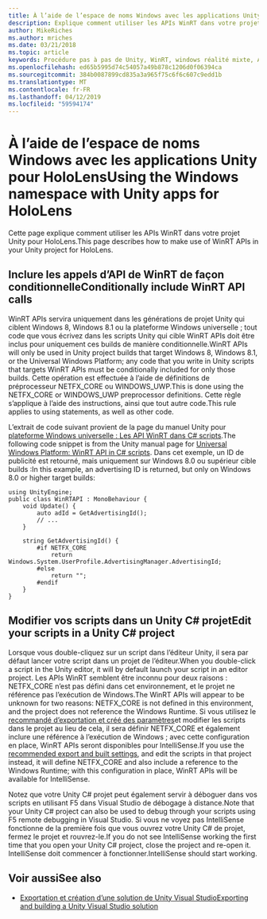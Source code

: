 ```yaml
---
title: À l’aide de l’espace de noms Windows avec les applications Unity pour HoloLens
description: Explique comment utiliser les APIs WinRT dans votre projet Unity pour HoloLens.
author: MikeRiches
ms.author: mriches
ms.date: 03/21/2018
ms.topic: article
keywords: Procédure pas à pas de Unity, WinRT, windows réalité mixte, API,
ms.openlocfilehash: ed65b5995d74c54057a49b878c1206d0f06394ca
ms.sourcegitcommit: 384b0087899cd835a3a965f75c6f6c607c9edd1b
ms.translationtype: MT
ms.contentlocale: fr-FR
ms.lasthandoff: 04/12/2019
ms.locfileid: "59594174"
---
```

# <a name="using-the-windows-namespace-with-unity-apps-for-hololens"></a><span data-ttu-id="1c2e2-104">À l’aide de l’espace de noms Windows avec les applications Unity pour HoloLens</span><span class="sxs-lookup"><span data-stu-id="1c2e2-104">Using the Windows namespace with Unity apps for HoloLens</span></span>

<span data-ttu-id="1c2e2-105">Cette page explique comment utiliser les APIs WinRT dans votre projet Unity pour HoloLens.</span><span class="sxs-lookup"><span data-stu-id="1c2e2-105">This page describes how to make use of WinRT APIs in your Unity project for HoloLens.</span></span>

## <a name="conditionally-include-winrt-api-calls"></a><span data-ttu-id="1c2e2-106">Inclure les appels d’API de WinRT de façon conditionnelle</span><span class="sxs-lookup"><span data-stu-id="1c2e2-106">Conditionally include WinRT API calls</span></span>

<span data-ttu-id="1c2e2-107">WinRT APIs servira uniquement dans les générations de projet Unity qui ciblent Windows 8, Windows 8.1 ou la plateforme Windows universelle ; tout code que vous écrivez dans les scripts Unity qui cible WinRT APIs doit être inclus pour uniquement ces builds de manière conditionnelle.</span><span class="sxs-lookup"><span data-stu-id="1c2e2-107">WinRT APIs will only be used in Unity project builds that target Windows 8, Windows 8.1, or the Universal Windows Platform; any code that you write in Unity scripts that targets WinRT APIs must be conditionally included for only those builds.</span></span> <span data-ttu-id="1c2e2-108">Cette opération est effectuée à l’aide de définitions de préprocesseur NETFX_CORE ou WINDOWS_UWP.</span><span class="sxs-lookup"><span data-stu-id="1c2e2-108">This is done using the NETFX_CORE or WINDOWS_UWP preprocessor definitions.</span></span> <span data-ttu-id="1c2e2-109">Cette règle s’applique à l’aide des instructions, ainsi que tout autre code.</span><span class="sxs-lookup"><span data-stu-id="1c2e2-109">This rule applies to using statements, as well as other code.</span></span>

<span data-ttu-id="1c2e2-110">L’extrait de code suivant provient de la page du manuel Unity pour [plateforme Windows universelle : Les API WinRT dans C# scripts](http://docs.unity3d.com/Manual/windowsstore-scripts.html).</span><span class="sxs-lookup"><span data-stu-id="1c2e2-110">The following code snippet is from the Unity manual page for [Universal Windows Platform: WinRT API in C# scripts](http://docs.unity3d.com/Manual/windowsstore-scripts.html).</span></span> <span data-ttu-id="1c2e2-111">Dans cet exemple, un ID de publicité est retourné, mais uniquement sur Windows 8.0 ou supérieur cible builds :</span><span class="sxs-lookup"><span data-stu-id="1c2e2-111">In this example, an advertising ID is returned, but only on Windows 8.0 or higher target builds:</span></span>

```
using UnityEngine;
public class WinRTAPI : MonoBehaviour {
    void Update() {
        auto adId = GetAdvertisingId();
        // ...
    }

    string GetAdvertisingId() {
        #if NETFX_CORE
            return Windows.System.UserProfile.AdvertisingManager.AdvertisingId;
        #else
            return "";
        #endif
    }
}
```

## <a name="edit-your-scripts-in-a-unity-c-project"></a><span data-ttu-id="1c2e2-112">Modifier vos scripts dans un Unity C# projet</span><span class="sxs-lookup"><span data-stu-id="1c2e2-112">Edit your scripts in a Unity C# project</span></span>

<span data-ttu-id="1c2e2-113">Lorsque vous double-cliquez sur un script dans l’éditeur Unity, il sera par défaut lancer votre script dans un projet de l’éditeur.</span><span class="sxs-lookup"><span data-stu-id="1c2e2-113">When you double-click a script in the Unity editor, it will by default launch your script in an editor project.</span></span> <span data-ttu-id="1c2e2-114">Les APIs WinRT semblent être inconnu pour deux raisons : NETFX_CORE n’est pas défini dans cet environnement, et le projet ne référence pas l’exécution de Windows.</span><span class="sxs-lookup"><span data-stu-id="1c2e2-114">The WinRT APIs will appear to be unknown for two reasons: NETFX_CORE is not defined in this environment, and the project does not reference the Windows Runtime.</span></span> <span data-ttu-id="1c2e2-115">Si vous utilisez le [recommandé d’exportation et créé des paramètres](exporting-and-building-a-unity-visual-studio-solution.md)et modifier les scripts dans le projet au lieu de cela, il sera définir NETFX_CORE et également inclure une référence à l’exécution de Windows ; avec cette configuration en place, WinRT APIs seront disponibles pour IntelliSense.</span><span class="sxs-lookup"><span data-stu-id="1c2e2-115">If you use the [recommended export and built settings](exporting-and-building-a-unity-visual-studio-solution.md), and edit the scripts in that project instead, it will define NETFX_CORE and also include a reference to the Windows Runtime; with this configuration in place, WinRT APIs will be available for IntelliSense.</span></span>

<span data-ttu-id="1c2e2-116">Notez que votre Unity C# projet peut également servir à déboguer dans vos scripts en utilisant F5 dans Visual Studio de débogage à distance.</span><span class="sxs-lookup"><span data-stu-id="1c2e2-116">Note that your Unity C# project can also be used to debug through your scripts using F5 remote debugging in Visual Studio.</span></span> <span data-ttu-id="1c2e2-117">Si vous ne voyez pas IntelliSense fonctionne de la première fois que vous ouvrez votre Unity C# de projet, fermez le projet et rouvrez-le.</span><span class="sxs-lookup"><span data-stu-id="1c2e2-117">If you do not see IntelliSense working the first time that you open your Unity C# project, close the project and re-open it.</span></span> <span data-ttu-id="1c2e2-118">IntelliSense doit commencer à fonctionner.</span><span class="sxs-lookup"><span data-stu-id="1c2e2-118">IntelliSense should start working.</span></span>

## <a name="see-also"></a><span data-ttu-id="1c2e2-119">Voir aussi</span><span class="sxs-lookup"><span data-stu-id="1c2e2-119">See also</span></span>
* [<span data-ttu-id="1c2e2-120">Exportation et création d’une solution de Unity Visual Studio</span><span class="sxs-lookup"><span data-stu-id="1c2e2-120">Exporting and building a Unity Visual Studio solution</span></span>](exporting-and-building-a-unity-visual-studio-solution.md)
